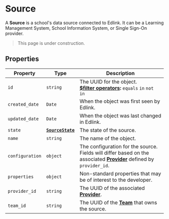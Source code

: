 # Source
A **Source** is a school's data source connected to Edlink. It can be a Learning Management System, School Information System, or Single Sign-On provider.

> This page is under construction.

## Properties
| Property | Type | Description |
| -------- | ---- | ----------- |
| `id` | `string` | The UUID for the object.<br/>**[$filter operators](../../../../guides/v2.0/filtering-results):** `equals` `in` `not in` |
| `created_date` | `Date` | When the object was first seen by Edlink. |
| `updated_date` | `Date` | When the object was last changed in Edlink. |
| `state` | **[`SourceState`](enums/source-state)** | The state of the source.
| `name` | `string` | The name of the object. |
| `configuration` | `object` | The configuration for the source. Fields will differ based on the associated **[Provider](provider)** defined by `provider_id`. |
| `properties` | `object` | Non-standard properties that may be of interest to the developer. |
| `provider_id` | `string` | The UUID of the associated **[Provider](provider)**. |
| `team_id` | `string` | The UUID of the **[Team](team)** that owns the source. |
